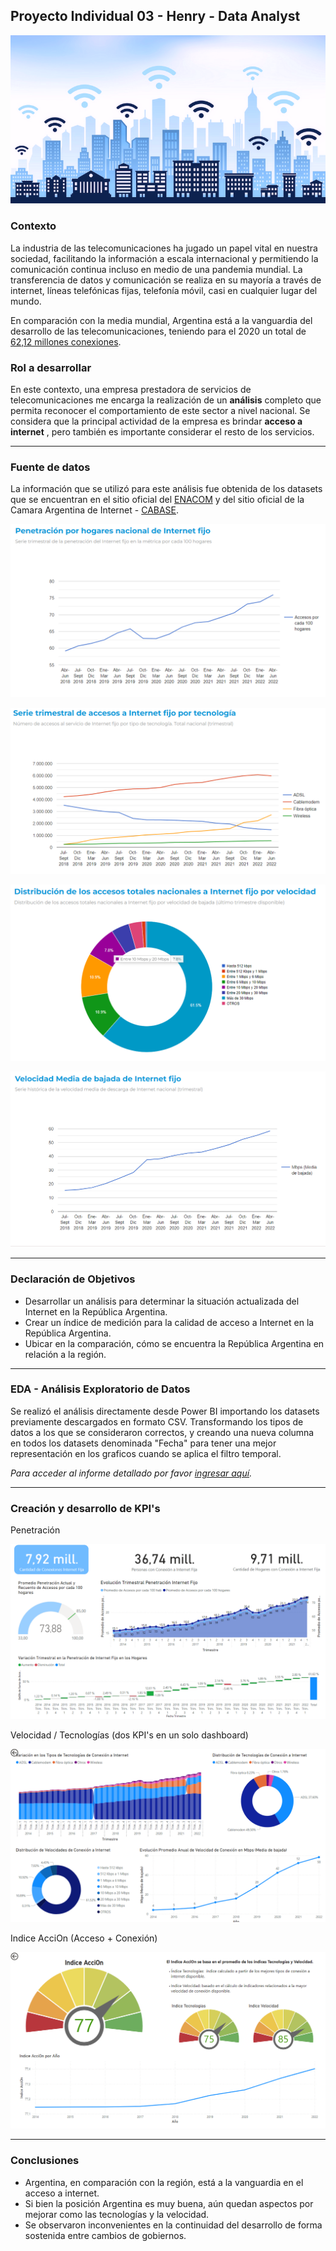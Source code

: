 ## **Proyecto Individual 03 - Henry - Data Analyst**

![1672890391482](image/README/1672890391482.png)

### Contexto

La industria de las telecomunicaciones ha jugado un papel vital en nuestra sociedad, facilitando la información a escala internacional y permitiendo la comunicación continua incluso en medio de una pandemia mundial. La transferencia de datos y comunicación se realiza en su mayoría a través de internet, líneas telefónicas fijas, telefonía móvil, casi en cualquier lugar del mundo.

En comparación con la media mundial, Argentina está a la vanguardia del desarrollo de las telecomunicaciones, teniendo para el 2020 un total de [62,12 millones conexiones](https://www.datosmundial.com/america/argentina/telecomunicacion.php).

### Rol a desarrollar

En este contexto, una empresa prestadora de servicios de telecomunicaciones me encarga la realización de un **análisis** completo que permita reconocer el comportamiento de este sector a nivel nacional. Se considera que la principal actividad de la empresa es brindar  **acceso a internet** , pero también es importante considerar el resto de los servicios.

---

### Fuente de datos

La información que se utilizó para este análisis fue obtenida de los datasets que se encuentran en el sitio oficial del [ENACOM](https://datosabiertos.enacom.gob.ar/dashboards/20000/acceso-a-internet/) y del sitio oficial de la Camara Argentina de Internet - [CABASE](https://www.cabase.org.ar/wp-content/uploads/2019/12/CABASE-Internet-Index-II-Semestre-2019.pdf).

![1672896318572](image/README/1672896318572.png)

![1672896352169](image/README/1672896352169.png)

![1672896409022](image/README/1672896409022.png)

![1672896448519](image/README/1672896448519.png)

---

### Declaración de Objetivos

* Desarrollar un análisis para determinar la situación actualizada del Internet en la República Argentina.
* Crear un índice de medición para la calidad de acceso a Internet en la República Argentina.
* Ubicar en la comparación, cómo se encuentra la República Argentina en relación a la región.

---

### EDA - Análisis Exploratorio de Datos

Se realizó el análisis directamente desde Power BI importando los datasets previamente descargados en formato CSV. Transformando los tipos de datos a los que se consideraron correctos, y creando una nueva columna en todos los datasets denominada "Fecha" para tener una mejor representación en los graficos cuando se aplica el filtro temporal.

*Para acceder al informe detallado por favor [ingresar aquí](https://github.com/bigdatamartin/pi-03-henry-data-analyst/blob/main/Informe-EDA.md).*

---

### Creación y desarrollo de KPI's

Penetración

![1672896598000](image/README/1672896598000.png)

Velocidad / Tecnologías (dos KPI's en un solo dashboard)

![1672896664657](image/README/1672896664657.png)

Indice AcciOn (Acceso + Conexión)

![1672896702848](image/README/1672896702848.png)

---

### Conclusiones

* Argentina, en comparación con la región, está a la vanguardia en el acceso a internet.
* Si bien la posición Argentina es muy buena, aún quedan aspectos por mejorar como las tecnologías y la velocidad.
* Se observaron inconvenientes en la continuidad del desarrollo de forma sostenida entre cambios de gobiernos.
